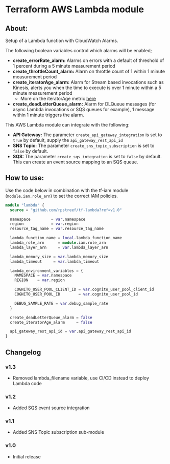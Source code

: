 # Terraform AWS Lambda module

## About:

Setup of a Lambda function with CloudWatch Alarms.

The following boolean variables control which alarms will be enabled;

- __create_errorRate_alarm:__  Alarms on errors with a default of threshold of 1 percent during a 5 minute measurement period
- __create_throttleCount_alarm:__ Alarm on throttle count of 1 within 1 minute measurement period
- __create_iteratorAge_alarm:__ Alarm for Stream based invocations such as Kinesis, alerts you when the time to execute is over 1 minute within a 5 minute measurement period
  - More on the iteratorAge metric [here](https://aws.amazon.com/premiumsupport/knowledge-center/lambda-iterator-age/)
- __create_deadLetterQueue_alarm:__ Alarm for DLQueue messages (for async Lambda invocations or SQS queues for example), 1 message within 1 minute triggers the alarm.

This AWS Lambda module can integrate with the following:
- __API Gateway:__ The parameter ```create_api_gateway_integration``` is set to ```true``` by default, supply the ```api_gateway_rest_api_id```
- __SNS Topic:__ The parameter ```create_sns_topic_subscription``` is set to ```false``` by default. 
- __SQS:__ The parameter ```create_sqs_integration``` is set to ```false``` by default. This can create an event source mapping to an SQS queue.

## How to use:

Use the code below in combination with the tf-iam module (```module.iam.role_arn```) to set the correct IAM policies.

```terraform
module "lambda" {
  source = "github.com/rpstreef/tf-lambda?ref=v1.0"

  namespace         = var.namespace
  region            = var.region
  resource_tag_name = var.resource_tag_name

  lambda_function_name = local.lambda_function_name
  lambda_role_arn      = module.iam.role_arn
  lambda_layer_arn     = var.lambda_layer_arn

  lambda_memory_size = var.lambda_memory_size
  lambda_timeout     = var.lambda_timeout

  lambda_environment_variables = {
    NAMESPACE = var.namespace
    REGION    = var.region

    COGNITO_USER_POOL_CLIENT_ID = var.cognito_user_pool_client_id
    COGNITO_USER_POOL_ID        = var.cognito_user_pool_id

    DEBUG_SAMPLE_RATE = var.debug_sample_rate
  }

  create_deadLetterQueue_alarm = false
  create_iteratorAge_alarm     = false

  api_gateway_rest_api_id = var.api_gateway_rest_api_id
}
```

## Changelog

### v1.3
 - Removed lambda_filename variable, use CI/CD instead to deploy Lambda code
 
### v1.2
 - Added SQS event source integration
 
### v1.1
 - Added SNS Topic subscription sub-module

### v1.0
 - Initial release
